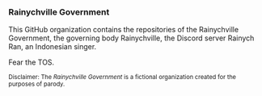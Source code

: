 ### Rainychville Government

This GitHub organization contains the repositories of the Rainychville
Government, the governing body Rainychville, the Discord server Rainych
Ran, an Indonesian singer.


Fear the TOS.


<sub>Disclaimer: The *Rainychville Government* is a fictional organization
created for the purposes of parody.</sub>